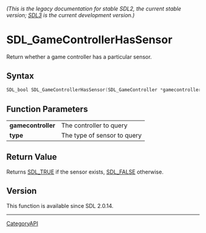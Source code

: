 ###### (This is the legacy documentation for stable SDL2, the current stable version; [SDL3](https://wiki.libsdl.org/SDL3/) is the current development version.)
# SDL_GameControllerHasSensor

Return whether a game controller has a particular sensor.

## Syntax

```c
SDL_bool SDL_GameControllerHasSensor(SDL_GameController *gamecontroller, SDL_SensorType type);

```

## Function Parameters

|                        |                             |
| ---------------------- | --------------------------- |
| **gamecontroller**     | The controller to query     |
| **type**               | The type of sensor to query |

## Return Value

Returns [SDL_TRUE](SDL_TRUE.md) if the sensor exists, [SDL_FALSE](SDL_FALSE.md)
otherwise.

## Version

This function is available since SDL 2.0.14.

----
[CategoryAPI](CategoryAPI.md)
